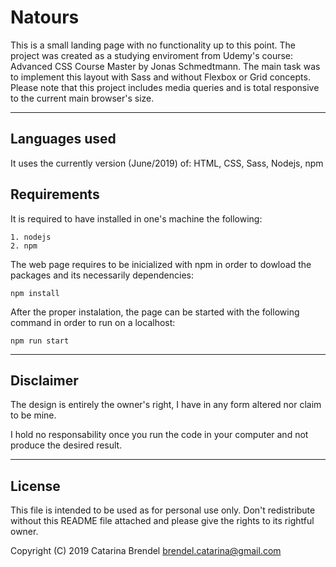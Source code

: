 # Natours

This is a small landing page with no functionality up to this point. The project was created as a studying enviroment from Udemy's course: Advanced CSS Course Master by Jonas Schmedtmann. The main task was to implement this layout with Sass and without Flexbox or Grid concepts. Please note that this project includes media queries and is total responsive to the current main browser's size.

---

## Languages used

It uses the currently version (June/2019) of:
    HTML, CSS, Sass, Nodejs, npm

## Requirements

It is required to have installed in one's machine the following:

    1. nodejs
    2. npm

The web page requires to be inicialized with npm in order to dowload the packages and its necessarily dependencies:

    npm install

After the proper instalation, the page can be started with the following command in order to run on a localhost:

    npm run start

---

## Disclaimer 

The design is entirely the owner's right, I have in any form altered nor claim to be mine.

I hold no responsability once you run the code in your computer and not produce the desired result.

---

## License

This file is intended to be used as for personal use only. Don't redistribute without this README file attached and 
please give the rights to its rightful owner.

Copyright (C) 2019 Catarina Brendel brendel.catarina@gmail.com
